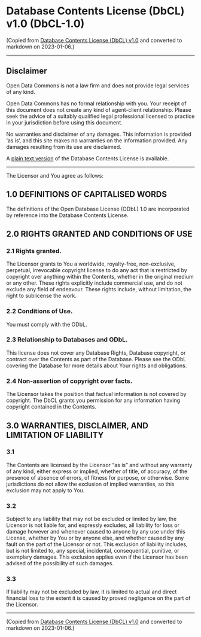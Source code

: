 # Database Contents License (DbCL) v1.0 (DbCL-1.0)

(Copied from [Database Contents License (DbCL) v1.0](https://opendatacommons.org/licenses/dbcl/1-0/) and converted to markdown on 2023-01-06.)

---

## Disclaimer

Open Data Commons is not a law firm and does not provide legal services of any kind.

Open Data Commons has no formal relationship with you. Your receipt of this document does not create any kind of agent-client relationship. Please seek the advice of a suitably qualified legal professional licensed to practice in your jurisdiction before using this document.

No warranties and disclaimer of any damages. This information is provided ‘as is‘, and this site makes no warranties on the information provided. Any damages resulting from its use are disclaimed.

A [plain text version](https://opendatacommons.org/licenses/dbcl/dbcl-10.txt) of the Database Contents License is available.

---

The Licensor and You agree as follows:

## 1.0 DEFINITIONS OF CAPITALISED WORDS

The definitions of the Open Database License (ODbL) 1.0 are incorporated by reference into the Database Contents License.

## 2.0 RIGHTS GRANTED AND CONDITIONS OF USE

### 2.1 Rights granted.

The Licensor grants to You a worldwide, royalty-free, non-exclusive, perpetual, irrevocable copyright license to do any act that is restricted by copyright over anything within the Contents, whether in the original medium or any other. These rights explicitly include commercial use, and do not exclude any field of endeavour. These rights include, without limitation, the right to sublicense the work.

### 2.2 Conditions of Use.

You must comply with the ODbL.

### 2.3 Relationship to Databases and ODbL.

This license does not cover any Database Rights, Database copyright, or contract over the Contents as part of the Database. Please see the ODbL covering the Database for more details about Your rights and obligations.

### 2.4 Non-assertion of copyright over facts.

The Licensor takes the position that factual information is not covered by copyright. The DbCL grants you permission for any information having copyright contained in the Contents.

## 3.0 WARRANTIES, DISCLAIMER, AND LIMITATION OF LIABILITY

### 3.1

The Contents are licensed by the Licensor “as is” and without any warranty of any kind, either express or implied, whether of title, of accuracy, of the presence of absence of errors, of fitness for purpose, or otherwise. Some jurisdictions do not allow the exclusion of implied warranties, so this exclusion may not apply to You.

### 3.2

Subject to any liability that may not be excluded or limited by law, the Licensor is not liable for, and expressly excludes, all liability for loss or damage however and whenever caused to anyone by any use under this License, whether by You or by anyone else, and whether caused by any fault on the part of the Licensor or not. This exclusion of liability includes, but is not limited to, any special, incidental, consequential, punitive, or exemplary damages. This exclusion applies even if the Licensor has been advised of the possibility of such damages.

### 3.3

If liability may not be excluded by law, it is limited to actual and direct financial loss to the extent it is caused by proved negligence on the part of the Licensor.

---

(Copied from [Database Contents License (DbCL) v1.0](https://opendatacommons.org/licenses/dbcl/1-0/) and converted to markdown on 2023-01-06.)
